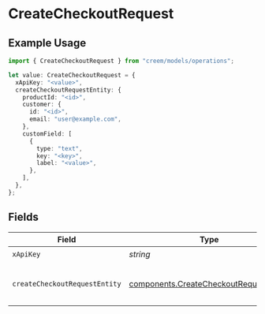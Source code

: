 # CreateCheckoutRequest

## Example Usage

```typescript
import { CreateCheckoutRequest } from "creem/models/operations";

let value: CreateCheckoutRequest = {
  xApiKey: "<value>",
  createCheckoutRequestEntity: {
    productId: "<id>",
    customer: {
      id: "<id>",
      email: "user@example.com",
    },
    customField: [
      {
        type: "text",
        key: "<key>",
        label: "<value>",
      },
    ],
  },
};
```

## Fields

| Field                                                                                            | Type                                                                                             | Required                                                                                         | Description                                                                                      |
| ------------------------------------------------------------------------------------------------ | ------------------------------------------------------------------------------------------------ | ------------------------------------------------------------------------------------------------ | ------------------------------------------------------------------------------------------------ |
| `xApiKey`                                                                                        | *string*                                                                                         | :heavy_check_mark:                                                                               | N/A                                                                                              |
| `createCheckoutRequestEntity`                                                                    | [components.CreateCheckoutRequestEntity](../../models/components/createcheckoutrequestentity.md) | :heavy_check_mark:                                                                               | Create checkout request payload                                                                  |